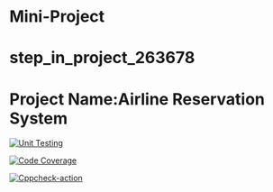 # Mini-Project
# step_in_project_263678
# Project Name:Airline Reservation System


[![Unit Testing](https://github.com/rohithakoduri/Mini-Project/actions/workflows/Unit_Testing.yml/badge.svg)](https://github.com/rohithakoduri/Mini-Project/actions/workflows/Unit_Testing.yml)

[![Code Coverage](https://github.com/rohithakoduri/Mini-Project/actions/workflows/code-coverage.yml/badge.svg)](https://github.com/rohithakoduri/Mini-Project/actions/workflows/code-coverage.yml)

[![Cppcheck-action](https://github.com/rohithakoduri/Mini-Project/actions/workflows/Cppcheck.yml/badge.svg)](https://github.com/rohithakoduri/Mini-Project/actions/workflows/Cppcheck.yml)

